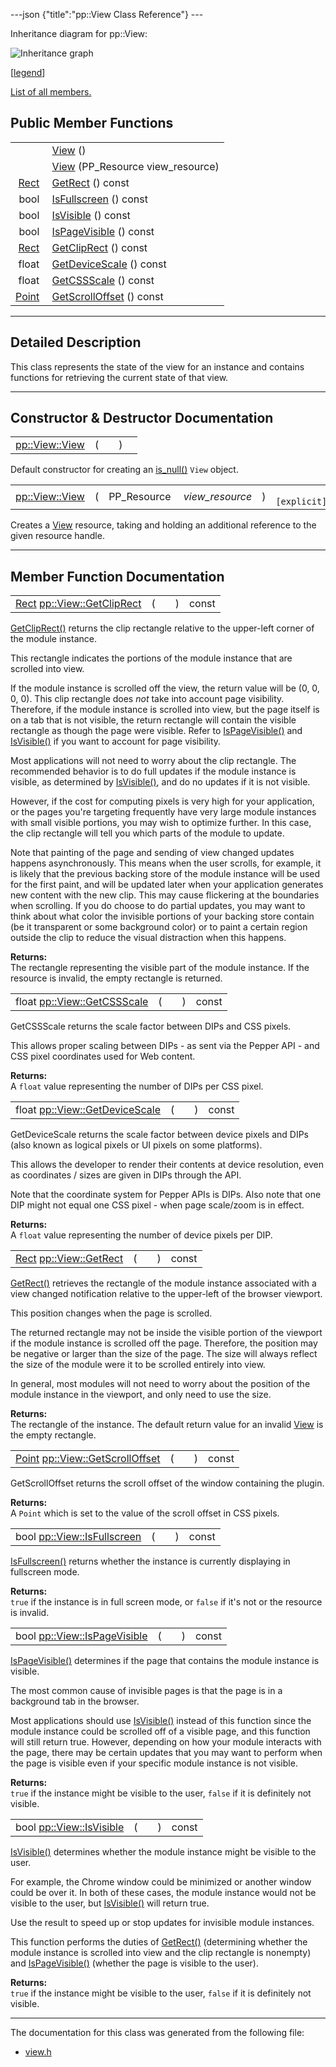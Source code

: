 ---json {"title":"pp::View Class Reference"} ---

Inheritance diagram for pp::View:

![Inheritance graph](/docs/native-client/pepper_stable/cpp/classpp_1_1_view__inherit__graph.png)

<span class="legend">\[[legend](/docs/native-client/pepper_stable/cpp/graph_legend/)\]</span>

[List of all members.](/docs/native-client/pepper_stable/cpp/classpp_1_1_view-members/)

Public Member Functions
-----------------------

<table><tbody><tr class="odd"><td style="text-align: right;"> </td><td><a href="/docs/native-client/pepper_stable/cpp/classpp_1_1_view#aebcd4ab8818a6e1dfe68e2c435823ad9" class="el">View</a> ()</td></tr><tr class="even"><td style="text-align: right;"> </td><td><a href="/docs/native-client/pepper_stable/cpp/classpp_1_1_view#a89cc79b6731f0e67d0821fe83b3e64fb" class="el">View</a> (PP_Resource view_resource)</td></tr><tr class="odd"><td style="text-align: right;"><a href="/docs/native-client/pepper_stable/cpp/classpp_1_1_rect/" class="el">Rect</a> </td><td><a href="/docs/native-client/pepper_stable/cpp/classpp_1_1_view#a37996c51fa6cc2dc25783461ecde0bb9" class="el">GetRect</a> () const</td></tr><tr class="even"><td style="text-align: right;">bool </td><td><a href="/docs/native-client/pepper_stable/cpp/classpp_1_1_view#a2ae3a19ade644199982a2d09c6dd5c11" class="el">IsFullscreen</a> () const</td></tr><tr class="odd"><td style="text-align: right;">bool </td><td><a href="/docs/native-client/pepper_stable/cpp/classpp_1_1_view#aff1f9900e594167a276a624e52e5ac4c" class="el">IsVisible</a> () const</td></tr><tr class="even"><td style="text-align: right;">bool </td><td><a href="/docs/native-client/pepper_stable/cpp/classpp_1_1_view#a30a0919ba5e4209ef52207375c5fc5f6" class="el">IsPageVisible</a> () const</td></tr><tr class="odd"><td style="text-align: right;"><a href="/docs/native-client/pepper_stable/cpp/classpp_1_1_rect/" class="el">Rect</a> </td><td><a href="/docs/native-client/pepper_stable/cpp/classpp_1_1_view#aff9a53367325d9138ab7d9cd39e40ce2" class="el">GetClipRect</a> () const</td></tr><tr class="even"><td style="text-align: right;">float </td><td><a href="/docs/native-client/pepper_stable/cpp/classpp_1_1_view#a52759c57da28a6c06a5da23d28519287" class="el">GetDeviceScale</a> () const</td></tr><tr class="odd"><td style="text-align: right;">float </td><td><a href="/docs/native-client/pepper_stable/cpp/classpp_1_1_view#a42d5b4ab4ffed3f020d3fd303a14a9dd" class="el">GetCSSScale</a> () const</td></tr><tr class="even"><td style="text-align: right;"><a href="/docs/native-client/pepper_stable/cpp/classpp_1_1_point/" class="el">Point</a> </td><td><a href="/docs/native-client/pepper_stable/cpp/classpp_1_1_view#abdad2f4e5b9b07376d590785c91ea356" class="el">GetScrollOffset</a> () const</td></tr></tbody></table>

------------------------------------------------------------------------

<span id="details" class="anchor" style="margin: 0;"></span>

Detailed Description
--------------------

This class represents the state of the view for an instance and contains functions for retrieving the current state of that view.

------------------------------------------------------------------------

Constructor & Destructor Documentation
--------------------------------------

<span id="aebcd4ab8818a6e1dfe68e2c435823ad9" class="anchor" style="margin: 0;"></span>

<table><tbody><tr class="odd"><td><a href="/docs/native-client/pepper_stable/cpp/classpp_1_1_view#aebcd4ab8818a6e1dfe68e2c435823ad9" class="el">pp::View::View</a></td><td>(</td><td></td><td>)</td><td></td></tr></tbody></table>

Default constructor for creating an <a href="/docs/native-client/pepper_stable/cpp/classpp_1_1_resource#a859068e34cdc2dc0b78754c255323aa9" class="el" title="This functions determines if this resource is invalid or uninitialized.">is_null()</a> `View` object.

<span id="a89cc79b6731f0e67d0821fe83b3e64fb" class="anchor" style="margin: 0;"></span>

<table><tbody><tr class="odd"><td><a href="/docs/native-client/pepper_stable/cpp/classpp_1_1_view#aebcd4ab8818a6e1dfe68e2c435823ad9" class="el">pp::View::View</a></td><td>(</td><td>PP_Resource </td><td><em>view_resource</em></td><td>)</td><td><code> [explicit]</code></td></tr></tbody></table>

Creates a <a href="/docs/native-client/pepper_stable/cpp/classpp_1_1_view/" class="el" title="This class represents the state of the view for an instance and contains functions for retrieving the...">View</a> resource, taking and holding an additional reference to the given resource handle.

------------------------------------------------------------------------

Member Function Documentation
-----------------------------

<span id="aff9a53367325d9138ab7d9cd39e40ce2" class="anchor" style="margin: 0;"></span>

<table><tbody><tr class="odd"><td><a href="/docs/native-client/pepper_stable/cpp/classpp_1_1_rect/" class="el">Rect</a> <a href="/docs/native-client/pepper_stable/cpp/classpp_1_1_view#aff9a53367325d9138ab7d9cd39e40ce2" class="el">pp::View::GetClipRect</a></td><td>(</td><td></td><td>)</td><td>const</td></tr></tbody></table>

<a href="/docs/native-client/pepper_stable/cpp/classpp_1_1_view#aff9a53367325d9138ab7d9cd39e40ce2" class="el" title="GetClipRect() returns the clip rectangle relative to the upper-left corner of the module instance...">GetClipRect()</a> returns the clip rectangle relative to the upper-left corner of the module instance.

This rectangle indicates the portions of the module instance that are scrolled into view.

If the module instance is scrolled off the view, the return value will be (0, 0, 0, 0). This clip rectangle does *not* take into account page visibility. Therefore, if the module instance is scrolled into view, but the page itself is on a tab that is not visible, the return rectangle will contain the visible rectangle as though the page were visible. Refer to <a href="/docs/native-client/pepper_stable/cpp/classpp_1_1_view#a30a0919ba5e4209ef52207375c5fc5f6" class="el" title="IsPageVisible() determines if the page that contains the module instance is visible.">IsPageVisible()</a> and <a href="/docs/native-client/pepper_stable/cpp/classpp_1_1_view#aff1f9900e594167a276a624e52e5ac4c" class="el" title="IsVisible() determines whether the module instance might be visible to the user.">IsVisible()</a> if you want to account for page visibility.

Most applications will not need to worry about the clip rectangle. The recommended behavior is to do full updates if the module instance is visible, as determined by <a href="/docs/native-client/pepper_stable/cpp/classpp_1_1_view#aff1f9900e594167a276a624e52e5ac4c" class="el" title="IsVisible() determines whether the module instance might be visible to the user.">IsVisible()</a>, and do no updates if it is not visible.

However, if the cost for computing pixels is very high for your application, or the pages you're targeting frequently have very large module instances with small visible portions, you may wish to optimize further. In this case, the clip rectangle will tell you which parts of the module to update.

Note that painting of the page and sending of view changed updates happens asynchronously. This means when the user scrolls, for example, it is likely that the previous backing store of the module instance will be used for the first paint, and will be updated later when your application generates new content with the new clip. This may cause flickering at the boundaries when scrolling. If you do choose to do partial updates, you may want to think about what color the invisible portions of your backing store contain (be it transparent or some background color) or to paint a certain region outside the clip to reduce the visual distraction when this happens.

**Returns:**  
The rectangle representing the visible part of the module instance. If the resource is invalid, the empty rectangle is returned.

<span id="a42d5b4ab4ffed3f020d3fd303a14a9dd" class="anchor" style="margin: 0;"></span>

<table><tbody><tr class="odd"><td>float <a href="/docs/native-client/pepper_stable/cpp/classpp_1_1_view#a42d5b4ab4ffed3f020d3fd303a14a9dd" class="el">pp::View::GetCSSScale</a></td><td>(</td><td></td><td>)</td><td>const</td></tr></tbody></table>

GetCSSScale returns the scale factor between DIPs and CSS pixels.

This allows proper scaling between DIPs - as sent via the Pepper API - and CSS pixel coordinates used for Web content.

**Returns:**  
A `float` value representing the number of DIPs per CSS pixel.

<span id="a52759c57da28a6c06a5da23d28519287" class="anchor" style="margin: 0;"></span>

<table><tbody><tr class="odd"><td>float <a href="/docs/native-client/pepper_stable/cpp/classpp_1_1_view#a52759c57da28a6c06a5da23d28519287" class="el">pp::View::GetDeviceScale</a></td><td>(</td><td></td><td>)</td><td>const</td></tr></tbody></table>

GetDeviceScale returns the scale factor between device pixels and DIPs (also known as logical pixels or UI pixels on some platforms).

This allows the developer to render their contents at device resolution, even as coordinates / sizes are given in DIPs through the API.

Note that the coordinate system for Pepper APIs is DIPs. Also note that one DIP might not equal one CSS pixel - when page scale/zoom is in effect.

**Returns:**  
A `float` value representing the number of device pixels per DIP.

<span id="a37996c51fa6cc2dc25783461ecde0bb9" class="anchor" style="margin: 0;"></span>

<table><tbody><tr class="odd"><td><a href="/docs/native-client/pepper_stable/cpp/classpp_1_1_rect/" class="el">Rect</a> <a href="/docs/native-client/pepper_stable/cpp/classpp_1_1_view#a37996c51fa6cc2dc25783461ecde0bb9" class="el">pp::View::GetRect</a></td><td>(</td><td></td><td>)</td><td>const</td></tr></tbody></table>

<a href="/docs/native-client/pepper_stable/cpp/classpp_1_1_view#a37996c51fa6cc2dc25783461ecde0bb9" class="el" title="GetRect() retrieves the rectangle of the module instance associated with a view changed notification ...">GetRect()</a> retrieves the rectangle of the module instance associated with a view changed notification relative to the upper-left of the browser viewport.

This position changes when the page is scrolled.

The returned rectangle may not be inside the visible portion of the viewport if the module instance is scrolled off the page. Therefore, the position may be negative or larger than the size of the page. The size will always reflect the size of the module were it to be scrolled entirely into view.

In general, most modules will not need to worry about the position of the module instance in the viewport, and only need to use the size.

**Returns:**  
The rectangle of the instance. The default return value for an invalid <a href="/docs/native-client/pepper_stable/cpp/classpp_1_1_view/" class="el" title="This class represents the state of the view for an instance and contains functions for retrieving the...">View</a> is the empty rectangle.

<span id="abdad2f4e5b9b07376d590785c91ea356" class="anchor" style="margin: 0;"></span>

<table><tbody><tr class="odd"><td><a href="/docs/native-client/pepper_stable/cpp/classpp_1_1_point/" class="el">Point</a> <a href="/docs/native-client/pepper_stable/cpp/classpp_1_1_view#abdad2f4e5b9b07376d590785c91ea356" class="el">pp::View::GetScrollOffset</a></td><td>(</td><td></td><td>)</td><td>const</td></tr></tbody></table>

GetScrollOffset returns the scroll offset of the window containing the plugin.

**Returns:**  
A `Point` which is set to the value of the scroll offset in CSS pixels.

<span id="a2ae3a19ade644199982a2d09c6dd5c11" class="anchor" style="margin: 0;"></span>

<table><tbody><tr class="odd"><td>bool <a href="/docs/native-client/pepper_stable/cpp/classpp_1_1_view#a2ae3a19ade644199982a2d09c6dd5c11" class="el">pp::View::IsFullscreen</a></td><td>(</td><td></td><td>)</td><td>const</td></tr></tbody></table>

<a href="/docs/native-client/pepper_stable/cpp/classpp_1_1_view#a2ae3a19ade644199982a2d09c6dd5c11" class="el" title="IsFullscreen() returns whether the instance is currently displaying in fullscreen mode...">IsFullscreen()</a> returns whether the instance is currently displaying in fullscreen mode.

**Returns:**  
`true` if the instance is in full screen mode, or `false` if it's not or the resource is invalid.

<span id="a30a0919ba5e4209ef52207375c5fc5f6" class="anchor" style="margin: 0;"></span>

<table><tbody><tr class="odd"><td>bool <a href="/docs/native-client/pepper_stable/cpp/classpp_1_1_view#a30a0919ba5e4209ef52207375c5fc5f6" class="el">pp::View::IsPageVisible</a></td><td>(</td><td></td><td>)</td><td>const</td></tr></tbody></table>

<a href="/docs/native-client/pepper_stable/cpp/classpp_1_1_view#a30a0919ba5e4209ef52207375c5fc5f6" class="el" title="IsPageVisible() determines if the page that contains the module instance is visible.">IsPageVisible()</a> determines if the page that contains the module instance is visible.

The most common cause of invisible pages is that the page is in a background tab in the browser.

Most applications should use <a href="/docs/native-client/pepper_stable/cpp/classpp_1_1_view#aff1f9900e594167a276a624e52e5ac4c" class="el" title="IsVisible() determines whether the module instance might be visible to the user.">IsVisible()</a> instead of this function since the module instance could be scrolled off of a visible page, and this function will still return true. However, depending on how your module interacts with the page, there may be certain updates that you may want to perform when the page is visible even if your specific module instance is not visible.

**Returns:**  
`true` if the instance might be visible to the user, `false` if it is definitely not visible.

<span id="aff1f9900e594167a276a624e52e5ac4c" class="anchor" style="margin: 0;"></span>

<table><tbody><tr class="odd"><td>bool <a href="/docs/native-client/pepper_stable/cpp/classpp_1_1_view#aff1f9900e594167a276a624e52e5ac4c" class="el">pp::View::IsVisible</a></td><td>(</td><td></td><td>)</td><td>const</td></tr></tbody></table>

<a href="/docs/native-client/pepper_stable/cpp/classpp_1_1_view#aff1f9900e594167a276a624e52e5ac4c" class="el" title="IsVisible() determines whether the module instance might be visible to the user.">IsVisible()</a> determines whether the module instance might be visible to the user.

For example, the Chrome window could be minimized or another window could be over it. In both of these cases, the module instance would not be visible to the user, but <a href="/docs/native-client/pepper_stable/cpp/classpp_1_1_view#aff1f9900e594167a276a624e52e5ac4c" class="el" title="IsVisible() determines whether the module instance might be visible to the user.">IsVisible()</a> will return true.

Use the result to speed up or stop updates for invisible module instances.

This function performs the duties of <a href="/docs/native-client/pepper_stable/cpp/classpp_1_1_view#a37996c51fa6cc2dc25783461ecde0bb9" class="el" title="GetRect() retrieves the rectangle of the module instance associated with a view changed notification ...">GetRect()</a> (determining whether the module instance is scrolled into view and the clip rectangle is nonempty) and <a href="/docs/native-client/pepper_stable/cpp/classpp_1_1_view#a30a0919ba5e4209ef52207375c5fc5f6" class="el" title="IsPageVisible() determines if the page that contains the module instance is visible.">IsPageVisible()</a> (whether the page is visible to the user).

**Returns:**  
`true` if the instance might be visible to the user, `false` if it is definitely not visible.

------------------------------------------------------------------------

The documentation for this class was generated from the following file:

-   <a href="/docs/native-client/pepper_stable/cpp/view_8h/" class="el">view.h</a>
